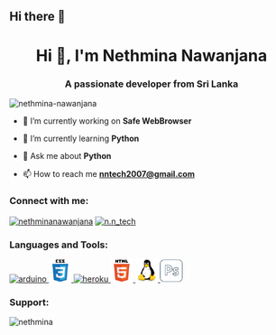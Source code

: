 ## Hi there 👋

<h1 align="center">Hi 👋, I'm Nethmina Nawanjana</h1>
<h3 align="center">A passionate developer from Sri Lanka</h3>

<p align="left"> <img src="https://komarev.com/ghpvc/?username=nethmina-nawanjana&label=Profile%20views&color=0e75b6&style=flat" alt="nethmina-nawanjana" /> </p>

- 🔭 I’m currently working on **Safe WebBrowser**

- 🌱 I’m currently learning **Python**

- 💬 Ask me about **Python**

- 📫 How to reach me **nntech2007@gmail.com**

<h3 align="left">Connect with me:</h3>
<p align="left">
<a href="https://fb.com/nethminanawanjana" target="blank"><img align="center" src="https://raw.githubusercontent.com/rahuldkjain/github-profile-readme-generator/master/src/images/icons/Social/facebook.svg" alt="nethminanawanjana" height="30" width="40" /></a>
<a href="https://www.youtube.com/c/n.n_tech" target="blank"><img align="center" src="https://raw.githubusercontent.com/rahuldkjain/github-profile-readme-generator/master/src/images/icons/Social/youtube.svg" alt="n.n_tech" height="30" width="40" /></a>
</p>

<h3 align="left">Languages and Tools:</h3>
<p align="left"> <a href="https://www.arduino.cc/" target="_blank" rel="noreferrer"> <img src="https://cdn.worldvectorlogo.com/logos/arduino-1.svg" alt="arduino" width="40" height="40"/> </a> <a href="https://www.w3schools.com/css/" target="_blank" rel="noreferrer"> <img src="https://raw.githubusercontent.com/devicons/devicon/master/icons/css3/css3-original-wordmark.svg" alt="css3" width="40" height="40"/> </a> <a href="https://heroku.com" target="_blank" rel="noreferrer"> <img src="https://www.vectorlogo.zone/logos/heroku/heroku-icon.svg" alt="heroku" width="40" height="40"/> </a> <a href="https://www.w3.org/html/" target="_blank" rel="noreferrer"> <img src="https://raw.githubusercontent.com/devicons/devicon/master/icons/html5/html5-original-wordmark.svg" alt="html5" width="40" height="40"/> </a> <a href="https://www.linux.org/" target="_blank" rel="noreferrer"> <img src="https://raw.githubusercontent.com/devicons/devicon/master/icons/linux/linux-original.svg" alt="linux" width="40" height="40"/> </a> <a href="https://www.photoshop.com/en" target="_blank" rel="noreferrer"> <img src="https://raw.githubusercontent.com/devicons/devicon/master/icons/photoshop/photoshop-line.svg" alt="photoshop" width="40" height="40"/> </a> </p>

<h3 align="left">Support:</h3>
<p><a href="https://www.buymeacoffee.com/nethmina"> <img align="left" src="https://cdn.buymeacoffee.com/buttons/v2/default-yellow.png" height="50" width="210" alt="nethmina" /></a></p><br><br>

